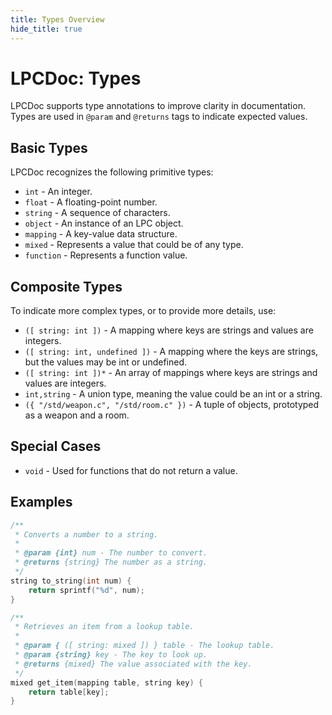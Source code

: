 ```yaml
---
title: Types Overview
hide_title: true
---
```


# LPCDoc: Types

LPCDoc supports type annotations to improve clarity in documentation. Types are used in `@param` and `@returns` tags to indicate expected values.

## Basic Types

LPCDoc recognizes the following primitive types:

- `int` - An integer.
- `float` - A floating-point number.
- `string` - A sequence of characters.
- `object` - An instance of an LPC object.
- `mapping` - A key-value data structure.
- `mixed` - Represents a value that could be of any type.
- `function` - Represents a function value.

## Composite Types

To indicate more complex types, or to provide more details, use:

- `([ string: int ])` - A mapping where keys are strings and values are integers.
- `([ string: int, undefined ])` - A mapping where the keys are strings, but the values may be int or undefined.
- `([ string: int ])*` - An array of mappings where keys are strings and values are integers.
- `int,string` - A union type, meaning the value could be an int or a string.
- `({ "/std/weapon.c", "/std/room.c" })` - A tuple of objects, prototyped as a weapon and a room.

## Special Cases

- `void` - Used for functions that do not return a value.

## Examples

```c
/**
 * Converts a number to a string.
 *
 * @param {int} num - The number to convert.
 * @returns {string} The number as a string.
 */
string to_string(int num) {
    return sprintf("%d", num);
}

/**
 * Retrieves an item from a lookup table.
 *
 * @param { ([ string: mixed ]) } table - The lookup table.
 * @param {string} key - The key to look up.
 * @returns {mixed} The value associated with the key.
 */
mixed get_item(mapping table, string key) {
    return table[key];
}
```
